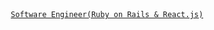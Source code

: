 <div  align="center">
  <a href="https://trekab.github.io/"><code>Software Engineer(Ruby on Rails & React.js)</code></a>
</div>
